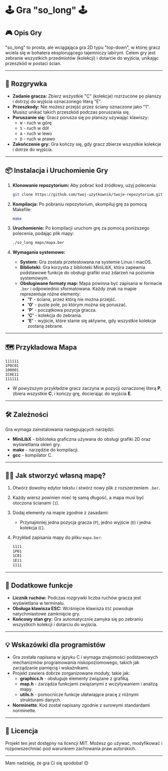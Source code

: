 
# 🕹️ **Gra "so_long"** 🕹️

## 🎮 **Opis Gry**

"so_long" to prosta, ale wciągająca gra 2D typu "top-down", w której gracz wciela się w bohatera eksplorującego tajemniczy labirynt. Celem gry jest zebranie wszystkich przedmiotów (kolekcji) i dotarcie do wyjścia, unikając przeszkód w postaci ścian.

---

## 🚀 **Rozgrywka**

- **Zadanie gracza:** Zbierz wszystkie "C" (kolekcje) rozrzucone po planszy i dotrzyj do wyjścia oznaczonego literą "E".
- **Przeszkody:** Nie możesz przejść przez ściany oznaczone jako "1". Musisz unikać takich przeszkód podczas poruszania się.
- **Poruszanie się:** Gracz porusza się po planszy używając klawiszy:
  - `W` - ruch w górę
  - `S` - ruch w dół
  - `A` - ruch w lewo
  - `D` - ruch w prawo
- **Zakończenie gry:** Gra kończy się, gdy gracz zbierze wszystkie kolekcje i dotrze do wyjścia.

---

## 📦 **Instalacja i Uruchomienie Gry**

1. **Klonowanie repozytorium:**
   Aby pobrać kod źródłowy, użyj polecenia:
   ```bash
   git clone https://github.com/twoj-uzytkownik/twoje-repozytorium.git
   ```

2. **Kompilacja:**
   Po pobraniu repozytorium, skompiluj grę za pomocą Makefile:
   ```bash
   make
   ```

3. **Uruchomienie:**
   Po kompilacji uruchom grę za pomocą poniższego polecenia, podając plik mapy:
   ```bash
   ./so_long maps/mapa.ber
   ```

4. **Wymagania systemowe:**
   - **System:** Gra została przetestowana na systemie Linux i macOS.
   - **Biblioteki:** Gra korzysta z biblioteki MiniLibX, która zapewnia podstawowe funkcje do obsługi grafiki oraz zdarzeń na poziomie systemowym.
   - **Obsługiwane formaty map:** Mapa powinna być zapisana w formacie `.ber` i odpowiednio sformatowana. Każdy znak na mapie reprezentuje różne elementy:
     - **'1'** - ściana, przez którą nie można przejść.
     - **'0'** - puste pole, po którym można się poruszać.
     - **'P'** - początkowa pozycja gracza.
     - **'C'** - kolekcja do zebrania.
     - **'E'** - wyjście, które stanie się aktywne, gdy wszystkie kolekcje zostaną zebrane.

---

## 🗺️ **Przykładowa Mapa**

```
111111
1P0C01
100001
1C0E11
111111
```

- W powyższym przykładzie gracz zaczyna w pozycji oznaczonej literą **P**, zbiera wszystkie **C**, i kończy grę, docierając do wyjścia **E**.

---

## 🛠️ **Zależności**

Gra wymaga zainstalowania następujących narzędzi:

- **MiniLibX** - biblioteka graficzna używana do obsługi grafiki 2D oraz wyświetlania okien gry.
- **make** - narzędzie do kompilacji.
- **gcc** - kompilator C.

---

## 🧑‍💻 **Jak stworzyć własną mapę?**

1. Otwórz dowolny edytor tekstu i stwórz nowy plik z rozszerzeniem `.ber`.
2. Każdy wiersz powinien mieć tę samą długość, a mapa musi być otoczona ścianami (`1`).
3. Dodaj elementy na mapie zgodnie z zasadami:
   - Przynajmniej jedna pozycja gracza (`P`), jedno wyjście (`E`) i jedna kolekcja (`C`).
   
4. Przykład zapisania mapy do pliku `mapa.ber`:
   ```txt
   1111
   1P01
   1C01
   1E11
   1111
   ```

---

## 🧩 **Dodatkowe funkcje**

- **Licznik ruchów:** Podczas rozgrywki liczba ruchów gracza jest wyświetlana w terminalu.
- **Obsługa klawisza ESC:** Wciśnięcie klawisza `ESC` powoduje natychmiastowe zamknięcie gry.
- **Końcowy stan gry:** Gra automatycznie zamyka się po zebraniu wszystkich kolekcji i dotarciu do wyjścia.

---

## 💡 **Wskazówki dla programistów**

- Gra została napisana w języku C i wymaga znajomości podstawowych mechanizmów programowania niskopoziomowego, takich jak zarządzanie pamięcią i wskaźnikami.
- Projekt zawiera dobrze zorganizowane moduły, takie jak:
  - **graphics.h** - obsługuje elementy związane z grafiką.
  - **map.h** - zarządza funkcjami związanymi z wczytywaniem i analizą mapy.
  - **utils.h** - pomocnicze funkcje ułatwiające pracę z różnymi strukturami danych.
- **Norminette**: Kod został napisany zgodnie z surowymi standardami norminette.

---

## 📜 **Licencja**

Projekt ten jest dostępny na licencji MIT. Możesz go używać, modyfikować i rozpowszechniać pod warunkiem zachowania praw autorskich. 

---

Mam nadzieję, że gra Ci się spodoba! 😊
